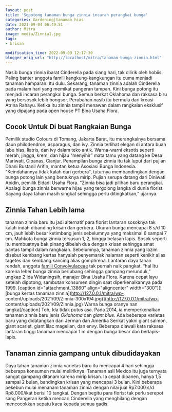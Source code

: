 ```yaml
---
layout: post
title: 'Sepotong tanaman bunga zinnia incaran perangkai bunga'
categories: Gardening|tanaman hias
date: 2021-09-04 06:49:51
author: Mitra
image: media/Zinnia1.jpg
tags:
- krisan

modification_time: 2022-09-09 12:17:30
blogger_orig_url: "http://localhost/mitra/tanaman-bunga-zinnia.html"
---
```


Nasib bunga zinnia ibarat Cinderella pada siang hari, tak dilirik oleh hobiis.
Paling banter anggota famili kangkung-kangkungan itu cuma menjadi tanaman
hamparan. Itu dulu. Sekarang, tanaman zinnia adalah Cinderella pada malam hari
yang memikat pangeran tampan. Kini bunga potong itu menjadi incaran perangkai
bunga. Semua berkat Oklahoma dan raksasa biru yang bersosok lebih bongsor.
Perubahan nasib itu bermula dari kreasi Atrina Rahayu. Ketika itu zinnia
tampil menawan dalam rangkaian eksklusif yang dipajang pada open house PT Bina
Usaha Flora.

## Cocok Untuk Di buat Rangkaian Bunga

Pemilik studio Colours di Tomang, Jakarta Barat, itu merangkainya bersama daun
philodendron, asparagus, dan ivy. Zinnia terlihat elegan di antara buah labu
hias, liatris, dan ivy dalam teko antik. Warna-warni eksotis seperti merah,
jingga, krem, dan hijau “menyihir” mata tamu yang datang ke Desa Mariwati,
Cipanas, Cianjur. Penampilan bunga zinnia itu tak luput dari pujian Dhani
Bustanil Arifin, mantan ketua Asosiasi Bunga Indonesia. "Keindahannya tidak
kalah dari gerbera", tuturnya membandingkan dengan bunga potong lain yang
bentuknya mirip. Pujian serupa datang dari Diniwati Abidin, pemilik Eldadi
Usaha Flora. "Zinnia bisa jadi pilihan baru perangkai. Apalagi bunga zinnia
berwarna hijau yang tergolong langka di dunia florist. Sayang daya tahan masih
singkat sehingga perlu ditingkatkan," ujarnya.

## Zinnia Tahan Lebih lama

tanaman zinnia baru itu jadi alternatif para florist lantaran sosoknya tak
kalah indah dibanding krisan dan gerbera. Ukuran bunga mencapai 8 s/d 10 cm,
jauh lebih besar ketimbang jenis sebelumnya yang maksimal 6 sampai 7 cm.
Mahkota bunga zinnia tersusun 1, 2, hingga belasan lapis. Sosok seperti itu
membuatnya bak pinang dibelah dua dengan krisan sehingga amat pantas tampil
dalam rangkaian. Sebelumnya, tanaman zinnia yang lazim disebut kembang kertas
hanyalah penyemarak halaman seperti kenikir alias tagetes dan kembang kancing
alias gomphrena. Lantaran daya tahan rendah, anggota [famili
Convolvulaceae](https://www.itis.gov/servlet/SingleRpt/SingleRpt?search_topic=TSN&search_value=30648)
tak pernah naik pangkat. “hal Itu karena leher bunga zinnia berlubang sehingga
gampang merunduk,” ungkap 2 Ida Widaningsih, manajer Bina Usaha Flora. Karena
cepat layu setelah dipotong, sambutan konsumen dingin saat diperkenalkannya
pada 1999. [caption id="attachment_13860" align="aligncenter"
width="300"][![bunga kertas tanaman zinnia](http://127.0.0.1/mitra/wp-
content/uploads/2021/09/Zinnia-300x194.jpg)](http://127.0.0.1/mitra/wp-
content/uploads/2021/09/Zinnia.jpg) Warna bunga oranye nan langka[/caption]
Toh, Ida tidak putus asa. Pada 2014, ia memperkenalkan tanaman zinnia baru
jenis _Oklahoma_ dan _giant blue_. Ada beberapa varietas baru yang didatangkan
dari Jerman dan Amerika Serikat yakni giant salmon, giant scarlet, giant lilac
magellan, dan envy. Beberapa diawali kata raksasa lantaran tinggi tanaman
mencapai 1 m dengan bunga besar dan berlapis-lapis.

## Tanaman zinnia gampang untuk dibudidayakan

Daya tahan tanaman zinnia varietas baru itu mencapai 4 hari sehingga beberapa
konsumen mulai meliriknya. Tanaman asli Mexico itu juga ternyata sangat
gampang ditanam karena mirip krisan. Ia cepat dipanen, hanya 1,5 sampai 2
bulan, bandingkan krisan yang mencapai 3 bulan. Kini beberapa pekebun mulai
menanam tanaman zinnia dengan nilai jual Rp7.000 s/d Rp8.000/ikat berisi 10
tangkai. Dengan begitu para florist tak perlu serepot sang Pangeran ketika
mencari Cinderella yang menghilang dengan mencocokkan sepatu kaca kepada semua
gadis.



